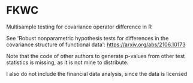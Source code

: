 # FKWC
Multisample testing for covariance operator difference in R

See 'Robust nonparametric hypothesis tests for differences in the covariance structure of functional data':  https://arxiv.org/abs/2106.10173


Note that the code of other authors to generate p-values from other test statistics is missing, as it is not mine to distribute.


I also do not include the financial data analysis, since the data is licensed
